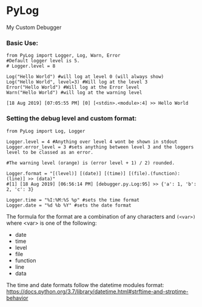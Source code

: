 # PyLog
My Custom Debugger

### Basic Use:
 ```Py
from PyLog import Logger, Log, Warn, Error
#Default logger level is 5.
# Logger.level = 8

Log("Hello World") #will log at level 0 (will always show)
Log("Hello World", level=3) #Will log at the level 3
Error("Hello World") #Will log at the Error level
Warn("Hello World") #will log at the warning level
 ```
```
[18 Aug 2019] [07:05:55 PM] [0] [<stdin>.<module>:4] >> Hello World
```


### Setting the debug level and custom format:
```Py
from PyLog import Log, Logger

Logger.level = 4 #Anything over level 4 wont be shown in stdout
Logger.error_level = 3 #sets anything between level 3 and the loggers level to be classed as an error.

#The warning level (orange) is (error level + 1) / 2) rounded.

Logger.format = "[(level)] [(date)] [(time)] [(file).(function):(line)] >> (data)" 
#[1] [18 Aug 2019] [06:56:14 PM] [debugger.py.Log:95] >> {'a': 1, 'b': 2, 'c': 3}

Logger.time = "%I:%M:%S %p" #sets the time format
Logger.date = "%d %b %Y" #sets the date format

```
The formula for the format are a combination of any characters and `(<var>)`
where \<var> is one of the following:
* date 
* time
* level
* file
* function
* line
* data


The time and date formats follow the datetime modules format:
        https://docs.python.org/3.7/library/datetime.html#strftime-and-strptime-behavior
